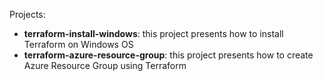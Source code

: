 Projects:
- **terraform-install-windows**: this project presents how to install Terraform on Windows OS
- **terraform-azure-resource-group**: this project presents how to create Azure Resource Group using Terraform